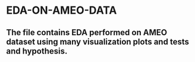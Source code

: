 # EDA-ON-AMEO-DATA
## The file contains EDA performed on AMEO dataset using many visualization plots and tests and hypothesis.
